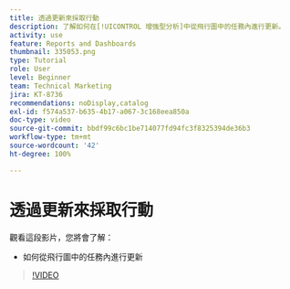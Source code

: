 ```yaml
---
title: 透過更新來採取行動
description: 了解如何在[!UICONTROL 增強型分析]中從飛行圖中的任務內進行更新。
activity: use
feature: Reports and Dashboards
thumbnail: 335053.png
type: Tutorial
role: User
level: Beginner
team: Technical Marketing
jira: KT-8736
recommendations: noDisplay,catalog
exl-id: f574a537-b635-4b17-a067-3c168eea850a
doc-type: video
source-git-commit: bbdf99c6bc1be714077fd94fc3f8325394de36b3
workflow-type: tm+mt
source-wordcount: '42'
ht-degree: 100%

---
```


# 透過更新來採取行動

觀看這段影片，您將會了解：

* 如何從飛行圖中的任務內進行更新

>[!VIDEO](https://video.tv.adobe.com/v/335053/?quality=12&learn=on&enablevpops=1)

